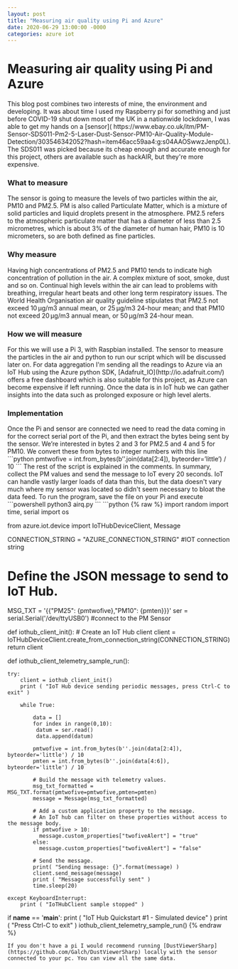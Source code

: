 ```yaml
---
layout: post
title: "Measuring air quality using Pi and Azure"
date: 2020-06-29 13:00:00 -0000
categories: azure iot
---
```

<h1>Measuring air quality using Pi and Azure</h1> 
This blog post combines two interests  of mine, the environment and developing. It was about time I used my Raspberry pi for something and just before COVID-19 shut down most of the UK in a nationwide lockdown, I was able to get my hands on a [sensor](
https://www.ebay.co.uk/itm/PM-Sensor-SDS011-Pm2-5-Laser-Dust-Sensor-PM10-Air-Quality-Module-Detection/303546342052?hash=item46acc59aa4:g:s04AAOSwwzJenp0L). The SDS011 was picked because its cheap enough and accurate enough for this project, others are available such as hackAIR, but they're more expensive.

<h3>What to measure</h3>
The sensor is going to measure the levels of two particles within the air, PM10 and PM2.5. PM is also called Particulate Matter, which is a mixture of solid particles and liquid droplets present in the atmosphere. PM2.5 refers to the atmospheric particulate matter that has a diameter of less than 2.5 micrometres, which is about 3% of the diameter of human hair, PM10 is 10 micrometers, so are both defined as fine particles.

<h3>Why measure</h3>
Having high concentrations of PM2.5 and PM10 tends to indicate high concentration of pollution in the air. A complex mixture of soot, smoke, dust and so on. Continual high levels within the air can lead to problems with breathing, irregular heart beats and other long term respiratory issues. The World Health Organisation air quality guideline stipulates that PM2.5 not exceed 10 µg/m3 annual mean, or 25 µg/m3 24-hour mean; and that PM10 not exceed 20 µg/m3 annual mean, or 50 µg/m3 24-hour mean. 

<h3>How we will measure</h3>
For this we will use a Pi 3, with Raspbian installed. The sensor to measure the particles in the air and python to run our script which will be discussed later on. For data aggregation I'm sending all the readings to Azure via an IoT Hub using the Azure python SDK, [Adafruit_IO](http://io.adafruit.com/) offers a free dashboard which is also suitable for this project, as Azure can become expensive if left running. Once the data is in IoT hub we can gather insights into the data such as prolonged exposure or high level alerts.

<h3>Implementation</h3>
Once the Pi and sensor are connected we need to read the data coming in for the correct serial port of the Pi, and then extract the bytes being sent by the sensor. We’re interested in bytes 2 and 3 for PM2.5 and 4 and 5 for PM10. We convert these from bytes to integer numbers with this line 
```python
pmtwofive = int.from_bytes(b’’.join(data[2:4]), byteorder=’little’) / 10
```
The rest of the script is explained in the comments.  In summary, collect the PM values and send the message to IoT every 20 seconds. IoT can handle vastly larger loads of data than this, but the data doesn't vary much where my sensor was located so didn't seem necessary to bloat the data feed.
To run the program, save the file on your Pi and execute
```powershell 
python3 airq.py  
```
```python
{% raw %}
import random
import time, serial
import os
 
from azure.iot.device import IoTHubDeviceClient, Message

CONNECTION_STRING = "AZURE_CONNECTION_STRING" #IOT connection string

# Define the JSON message to send to IoT Hub.
 
MSG_TXT = '{{"PM25": {pmtwofive},"PM10": {pmten}}}'
ser = serial.Serial('/dev/ttyUSB0') #connect to the  PM Sensor

def iothub_client_init():
    # Create an IoT Hub client
    client = IoTHubDeviceClient.create_from_connection_string(CONNECTION_STRING)
    return client

def iothub_client_telemetry_sample_run():

    try:
        client = iothub_client_init()
        print ( "IoT Hub device sending periodic messages, press Ctrl-C to exit" )

        while True:

            data = []
            for index in range(0,10):
             datum = ser.read()
             data.append(datum)
    
            pmtwofive = int.from_bytes(b''.join(data[2:4]), byteorder='little') / 10
            pmten = int.from_bytes(b''.join(data[4:6]), byteorder='little') / 10
            
            # Build the message with telemetry values. 
            msg_txt_formatted = MSG_TXT.format(pmtwofive=pmtwofive,pmten=pmten)
            message = Message(msg_txt_formatted)
            
            # Add a custom application property to the message.
            # An IoT hub can filter on these properties without access to the message body.
            if pmtwofive > 10:
              message.custom_properties["twofiveAlert"] = "true"
            else:
              message.custom_properties["twofiveAlert"] = "false"

            # Send the message.
            print( "Sending message: {}".format(message) )
            client.send_message(message)
            print ( "Message successfully sent" )
            time.sleep(20)

    except KeyboardInterrupt:
        print ( "IoTHubClient sample stopped" )

if __name__ == '__main__':
    print ( "IoT Hub Quickstart #1 - Simulated device" )
    print ( "Press Ctrl-C to exit" )
    iothub_client_telemetry_sample_run()
{% endraw %}
```
If you don't have a pi I would recommend running [DustViewerSharp](https://github.com/Galch/DustViewerSharp) locally with the sensor connected to your pc. You can view all the same data.